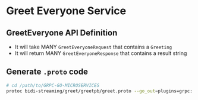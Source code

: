 # Greet Everyone Service

## GreetEveryone API Definition

* It will take MANY `GreetEveryoneRequest` that contains a `Greeting`
* It will return MANY `GreetEveryoneResponse` that contains a result string

## Generate `.proto` code

```bash
# cd /path/to/GRPC-GO-MICROSERVICES
protoc bidi-streaming/greet/greetpb/greet.proto --go_out=plugins=grpc:.
```